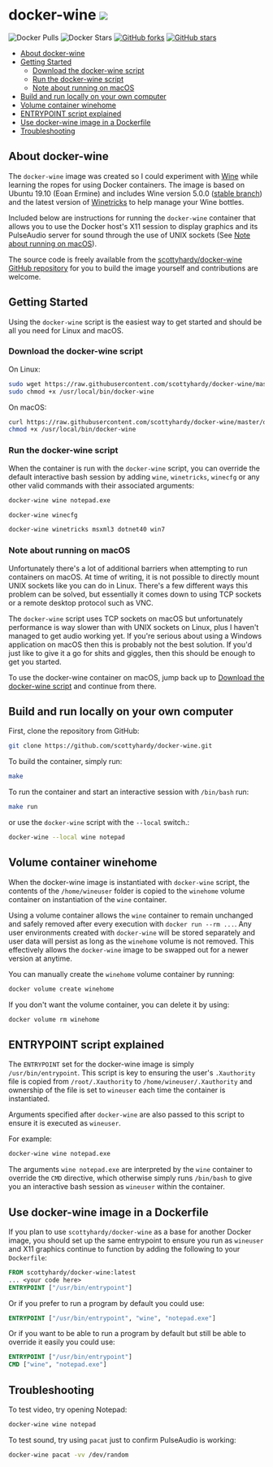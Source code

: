 # docker-wine ![ ](https://raw.githubusercontent.com/scottyhardy/docker-wine/2.0.0/images/logo_small.png)

![Docker Pulls](https://img.shields.io/docker/pulls/scottyhardy/docker-wine.svg?style=social)
![Docker Stars](https://img.shields.io/docker/stars/scottyhardy/docker-wine.svg?style=social)
[![GitHub forks](https://img.shields.io/github/forks/scottyhardy/docker-wine.svg?style=social)](https://github.com/scottyhardy/docker-wine/network)
[![GitHub stars](https://img.shields.io/github/stars/scottyhardy/docker-wine.svg?style=social)](https://github.com/scottyhardy/docker-wine/stargazers)

* [About docker-wine](#about-docker-wine)
* [Getting Started](#getting-started)
  * [Download the docker-wine script](#download-the-docker-wine-script)
  * [Run the docker-wine script](#run-the-docker-wine-script)
  * [Note about running on macOS](#Note-about-running-on-macos)
* [Build and run locally on your own computer](#build-and-run-locally-on-your-own-computer)
* [Volume container winehome](#volume-container-winehome)
* [ENTRYPOINT script explained](#entrypoint-script-explained)
* [Use docker-wine image in a Dockerfile](#use-docker-wine-image-in-a-Dockerfile)
* [Troubleshooting](#troubleshooting)

## About docker-wine

The `docker-wine` image was created so I could experiment with [Wine](https://www.winehq.org) while learning the ropes for using Docker containers. The image is based on Ubuntu 19.10 (Eoan Ermine) and includes Wine version 5.0.0 ([stable branch](https://wiki.winehq.org/Wine_User%27s_Guide#Wine_from_WineHQ)) and the latest version of [Winetricks](https://wiki.winehq.org/Winetricks) to help manage your Wine bottles.

Included below are instructions for running the `docker-wine` container that allows you to use the Docker host's X11 session to display graphics and its PulseAudio server for sound through the use of UNIX sockets (See [Note about running on macOS](#Note-about-running-on-macos)).

The source code is freely available from the [scottyhardy/docker-wine GitHub repository](https://github.com/scottyhardy/docker-wine) for you to build the image yourself and contributions are welcome.

## Getting Started

Using the `docker-wine` script is the easiest way to get started and should be all you need for Linux and macOS.

### Download the docker-wine script

On Linux:

```bash
sudo wget https://raw.githubusercontent.com/scottyhardy/docker-wine/master/docker-wine -O /usr/local/bin/docker-wine
sudo chmod +x /usr/local/bin/docker-wine
```

On macOS:

```bash
curl https://raw.githubusercontent.com/scottyhardy/docker-wine/master/docker-wine -o /usr/local/bin/docker-wine
chmod +x /usr/local/bin/docker-wine
```

### Run the docker-wine script

When the container is run with the `docker-wine` script, you can override the default interactive bash session by adding `wine`, `winetricks`, `winecfg` or any other valid commands with their associated arguments:

```bash
docker-wine wine notepad.exe
```

```bash
docker-wine winecfg
```

```bash
docker-wine winetricks msxml3 dotnet40 win7
```

### Note about running on macOS

Unfortunately there's a lot of additional barriers when attempting to run containers on macOS.  At time of writing, it is not possible to directly mount UNIX sockets like you can do in Linux. There's a few different ways this problem can be solved, but essentially it comes down to using TCP sockets or a remote desktop protocol such as VNC.

The `docker-wine` script uses TCP sockets on macOS but unfortunately performance is way slower than with UNIX sockets on Linux, plus I haven't managed to get audio working yet. If you're serious about using a Windows application on macOS then this is probably not the best solution. If you'd just like to give it a go for shits and giggles, then this should be enough to get you started.

To use the docker-wine container on macOS, jump back up to [Download the docker-wine script](#download-the-docker-wine-script) and continue from there.

## Build and run locally on your own computer

First, clone the repository from GitHub:

```bash
git clone https://github.com/scottyhardy/docker-wine.git
```

To build the container, simply run:

```bash
make
```

To run the container and start an interactive session with `/bin/bash` run:

```bash
make run
```

or use the `docker-wine` script with the `--local` switch.:

```bash
docker-wine --local wine notepad
```

## Volume container winehome

When the docker-wine image is instantiated with `docker-wine` script, the contents of the `/home/wineuser` folder is copied to the `winehome` volume container on instantiation of the `wine` container.

Using a volume container allows the `wine` container to remain unchanged and safely removed after every execution with `docker run --rm ...`.  Any user environments created with `docker-wine` will be stored separately and user data will persist as long as the `winehome` volume is not removed.  This effectively allows the `docker-wine` image to be swapped out for a newer version at anytime.

You can manually create the `winehome` volume container by running:

```bash
docker volume create winehome
```

If you don't want the volume container, you can delete it by using:

```bash
docker volume rm winehome
```

## ENTRYPOINT script explained

The `ENTRYPOINT` set for the docker-wine image is simply `/usr/bin/entrypoint`. This script is key to ensuring the user's `.Xauthority` file is copied from `/root/.Xauthority` to `/home/wineuser/.Xauthority` and ownership of the file is set to `wineuser` each time the container is instantiated.

Arguments specified after `docker-wine` are also passed to this script to ensure it is executed as `wineuser`.

For example:

```bash
docker-wine wine notepad.exe
```

The arguments `wine notepad.exe` are interpreted by the `wine` container to override the `CMD` directive, which otherwise simply runs `/bin/bash` to give you an interactive bash session as `wineuser` within the container.

## Use docker-wine image in a Dockerfile

If you plan to use `scottyhardy/docker-wine` as a base for another Docker image, you should set up the same entrypoint to ensure you run as `wineuser` and X11 graphics continue to function by adding the following to your `Dockerfile`:

```dockerfile
FROM scottyhardy/docker-wine:latest
... <your code here>
ENTRYPOINT ["/usr/bin/entrypoint"]
```

Or if you prefer to run a program by default you could use:

```dockerfile
ENTRYPOINT ["/usr/bin/entrypoint", "wine", "notepad.exe"]
```

Or if you want to be able to run a program by default but still be able to override it easily you could use:

```dockerfile
ENTRYPOINT ["/usr/bin/entrypoint"]
CMD ["wine", "notepad.exe"]
```

## Troubleshooting

To test video, try opening Notepad:

```bash
docker-wine wine notepad
```

To test sound, try using `pacat` just to confirm PulseAudio is working:

```bash
docker-wine pacat -vv /dev/random
```
